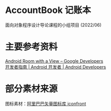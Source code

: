 # AccountBook 记账本
面向对象程序设计导论课程的小组项目 (2022/06)

# 主要参考资料

[Android Room with a View – Google Developers](https://developer.android.com/codelabs/android-room-with-a-view#0)  
[开发者指南 | Android 开发者 | Android Developers](https://developer.android.google.cn/guide)  

# 部分素材来源
图标素材：[阿里巴巴矢量图标库 iconfront](https://www.iconfont.cn/)  
